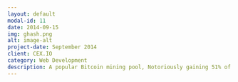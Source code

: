 ```yaml
---
layout: default
modal-id: 11
date: 2014-09-15
img: ghash.png
alt: image-alt
project-date: September 2014
client: CEX.IO
category: Web Development
description: A popular Bitcoin mining pool, Notoriously gaining 51% of global Bitcoin mining power. Operating 24/7; 99.9% uptime.
---
```

